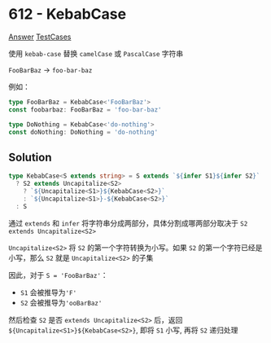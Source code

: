 # 612 - KebabCase

[Answer](https://github.com/lybenson/ts-checker/blob/master/src/612-medium-kebabcase/template.ts) [TestCases](https://github.com/lybenson/ts-checker/blob/master/src/612-medium-kebabcase/test-cases.ts)

使用 `kebab-case` 替换 `camelCase` 或 `PascalCase` 字符串

`FooBarBaz` -> `foo-bar-baz`

例如：

```ts
type FooBarBaz = KebabCase<'FooBarBaz'>
const foobarbaz: FooBarBaz = 'foo-bar-baz'

type DoNothing = KebabCase<'do-nothing'>
const doNothing: DoNothing = 'do-nothing'
```

## Solution

```ts
type KebabCase<S extends string> = S extends `${infer S1}${infer S2}`
  ? S2 extends Uncapitalize<S2>
    ? `${Uncapitalize<S1>}${KebabCase<S2>}`
    : `${Uncapitalize<S1>}-${KebabCase<S2>}`
  : S
```

通过 `extends` 和 `infer` 将字符串分成两部分，具体分割成哪两部分取决于 `S2 extends Uncapitalize<S2>`

`Uncapitalize<S2>` 将 `S2` 的第一个字符转换为小写。如果 `S2` 的第一个字符已经是小写，那么 `S2` 就是 `Uncapitalize<S2>` 的子集

因此，对于 `S = 'FooBarBaz'`：

- `S1` 会被推导为`'F'`
- `S2` 会被推导为`'ooBarBaz'`

然后检查 `S2` 是否 `extends Uncapitalize<S2>` 后，返回 `${Uncapitalize<S1>}${KebabCase<S2>}`, 即将 `S1` 小写, 再将 `S2` 递归处理
